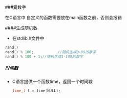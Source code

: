 ###猜数字

在C语言中 自定义的函数需要放在main函数之前，否则会报错

####生成随机数

- 在stdlib.h文件中

```c
rand() 
rand() % 100;			//随机生成0-99的数字  
rand() % 100 + 1;//随机生成1-100的数字
```

##### 时间戳

- C语言提供一个函数time，返回一个时间戳

  ```c
  time_t t = time(NULL);
  ```
